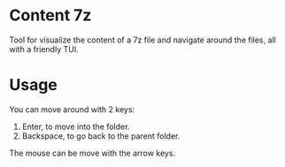 # Content 7z
Tool for visualize the content of a 7z file and navigate around the files, all with a friendly TUI.

# Usage
You can move around with 2 keys:
1. Enter, to move into the folder.
2. Backspace, to go back to the parent folder.

The mouse can be move with the arrow keys.
